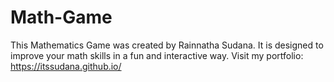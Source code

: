 # Math-Game
This Mathematics Game was created by Rainnatha Sudana. It is designed to improve your math skills in a fun and interactive way. Visit my portfolio: https://itssudana.github.io/
